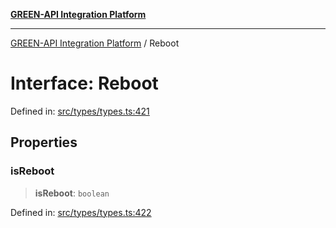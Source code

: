 [**GREEN-API Integration Platform**](../README.md)

***

[GREEN-API Integration Platform](../globals.md) / Reboot

# Interface: Reboot

Defined in: [src/types/types.ts:421](https://github.com/green-api/greenapi-integration/blob/62a96bf9bfbccb88022bc7b0859de19e8c48289f/src/types/types.ts#L421)

## Properties

### isReboot

> **isReboot**: `boolean`

Defined in: [src/types/types.ts:422](https://github.com/green-api/greenapi-integration/blob/62a96bf9bfbccb88022bc7b0859de19e8c48289f/src/types/types.ts#L422)
